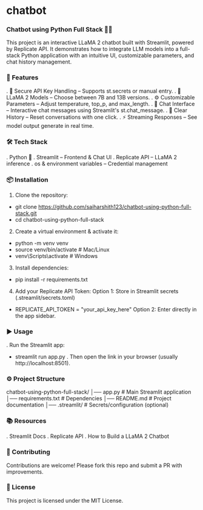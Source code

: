 # chatbot

### Chatbot using Python Full Stack 🦙💬
This project is an interactive LLaMA 2 chatbot built with Streamlit, powered by Replicate API.
It demonstrates how to integrate LLM models into a full-stack Python application with an intuitive UI, customizable parameters, and chat history management.

### 🚀 Features
. 🔑 Secure API Key Handling – Supports st.secrets or manual entry.
. 🦙 LLaMA 2 Models – Choose between 7B and 13B versions.
. ⚙️ Customizable Parameters – Adjust temperature, top_p, and max_length.
. 💬 Chat Interface – Interactive chat messages using Streamlit's st.chat_message.
. 🧹 Clear History – Reset conversations with one click.
. ⚡ Streaming Responses – See model output generate in real time.

### 🛠️ Tech Stack
. Python 🐍
. Streamlit – Frontend & Chat UI
. Replicate API – LLaMA 2 inference
. os & environment variables – Credential management

### 📦 Installation
1. Clone the repository:
-  git clone https://github.com/saiharshith123/chatbot-using-python-full-stack.git
-  cd chatbot-using-python-full-stack

2. Create a virtual environment & activate it:
- python -m venv venv
- source venv/bin/activate   # Mac/Linux
- venv\Scripts\activate      # Windows

3. Install dependencies:
- pip install -r requirements.txt

4. Add your Replicate API Token:
Option 1: Store in Streamlit secrets (.streamlit/secrets.toml)
- REPLICATE_API_TOKEN = "your_api_key_here"
Option 2: Enter directly in the app sidebar.

### ▶️ Usage
. Run the Streamlit app:
- streamlit run app.py
. Then open the link in your browser (usually http://localhost:8501).

### ⚙️ Project Structure
chatbot-using-python-full-stack/
│── app.py               # Main Streamlit application
│── requirements.txt     # Dependencies
│── README.md            # Project documentation
│── .streamlit/          # Secrets/configuration (optional)

### 📚 Resources
. Streamlit Docs
. Replicate API
. How to Build a LLaMA 2 Chatbot

### 🤝 Contributing
Contributions are welcome! Please fork this repo and submit a PR with improvements.

### 📜 License
This project is licensed under the MIT License.
